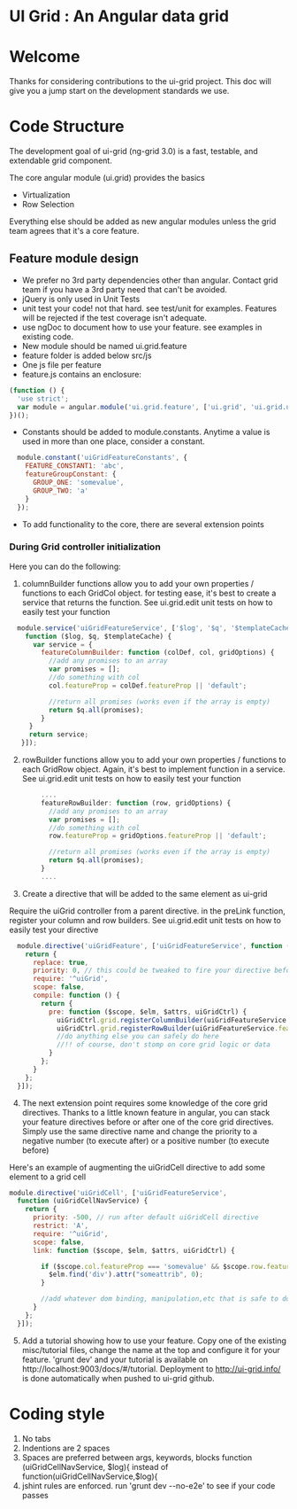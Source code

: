 # UI Grid : An Angular data grid

# Welcome

Thanks for considering contributions to the ui-grid project. This doc will give you a jump start on the development standards we use.

# Code Structure
The development goal of ui-grid (ng-grid 3.0) is a fast, testable, and extendable grid component.

The core angular module (ui.grid) provides the basics
 - Virtualization
 - Row Selection

Everything else should be added as new angular modules unless the grid team agrees that it's a core feature.

## Feature module design
* We prefer no 3rd party dependencies other than angular. Contact grid team if you have a 3rd party need that can't be avoided.
* jQuery is only used in Unit Tests
* unit test your code! not that hard. see test/unit for examples. Features will be rejected if the test coverage isn't adequate.
* use ngDoc to document how to use your feature.  see examples in existing code.
* New module should be named ui.grid.feature
* feature folder is added below src/js
* One js file per feature
* feature.js contains an enclosure:
```javascript
(function () {
  'use strict';
  var module = angular.module('ui.grid.feature', ['ui.grid', 'ui.grid.util']);
})();

```

* Constants should be added to module.constants.  Anytime a value is used in more than one place, consider a constant.
```javascript
  module.constant('uiGridFeatureConstants', {
    FEATURE_CONSTANT1: 'abc',
    featureGroupConstant: {
      GROUP_ONE: 'somevalue',
      GROUP_TWO: 'a'
    }
  });
```

* To add functionality to the core, there are several extension points
### During Grid controller initialization
Here you can do the following:
1. columnBuilder functions allow you to add your own properties / functions to each GridCol object. for
testing ease, it's best to create a service that returns the function.  See ui.grid.edit unit tests on how to easily test your function
```javascript
  module.service('uiGridFeatureService', ['$log', '$q', '$templateCache',
    function ($log, $q, $templateCache) {
      var service = {
        featureColumnBuilder: function (colDef, col, gridOptions) {
          //add any promises to an array
          var promises = [];
          //do something with col
          col.featureProp = colDef.featureProp || 'default';

          //return all promises (works even if the array is empty)
          return $q.all(promises);
        }
     }
     return service;
   }]);
```

2. rowBuilder functions allow you to add your own properties / functions to each GridRow object. Again, it's
 best to implement function in a service.  See ui.grid.edit unit tests on how to easily test your function
```javascript
        ....
        featureRowBuilder: function (row, gridOptions) {
          //add any promises to an array
          var promises = [];
          //do something with col
          row.featureProp = gridOptions.featureProp || 'default';

          //return all promises (works even if the array is empty)
          return $q.all(promises);
        }
        ....
```

3. Create a directive that will be added to the same element as ui-grid
<div ui-grid ui-grid-feature></div>

Require the uiGrid controller from a parent directive. in the preLink function, register your
column and row builders.  See ui.grid.edit unit tests on how to easily test your directive

```javascript
  module.directive('uiGridFeature', ['uiGridFeatureService', function (uiGridEditService) {
    return {
      replace: true,
      priority: 0, // this could be tweaked to fire your directive before/after other features
      require: '^uiGrid',
      scope: false,
      compile: function () {
        return {
          pre: function ($scope, $elm, $attrs, uiGridCtrl) {
            uiGridCtrl.grid.registerColumnBuilder(uiGridFeatureService.featureColumnBuilder);
            uiGridCtrl.grid.registerRowBuilder(uiGridFeatureService.featureRowBuilder);
            //do anything else you can safely do here
            //!! of course, don't stomp on core grid logic or data
          }
        };
      }
    };
  }]);
```

4. The next extension point requires some knowledge of the core grid directives. Thanks to a little known feature in angular,
you can stack your feature directives before or after one of the core grid directives.  Simply use the same directive name
and change the priority to a negative number (to execute after) or a positive number (to execute before)

Here's an example of augmenting the uiGridCell directive to add some element to a grid cell
```javascript
module.directive('uiGridCell', ['uiGridFeatureService',
  function (uiGridCellNavService) {
    return {
      priority: -500, // run after default uiGridCell directive
      restrict: 'A',
      require: '^uiGrid',
      scope: false,
      link: function ($scope, $elm, $attrs, uiGridCtrl) {

        if ($scope.col.featureProp === 'somevalue' && $scope.row.featureProp === 'somevalue') {
          $elm.find('div').attr("someattrib", 0);
        }

        //add whatever dom binding, manipulation,etc that is safe to do and performs well
      }
    };
  }]);
```

5. Add a tutorial showing how to use your feature. Copy one of the existing misc/tutorial files, change the name at the top
and configure it for your feature.  'grunt dev' and your tutorial is available on http://localhost:9003/docs/#/tutorial.
Deployment to http://ui-grid.info/ is done automatically when pushed to ui-grid github.

# Coding style

1. No tabs
2. Indentions are 2 spaces
3. Spaces are preferred between args, keywords, blocks
   function (uiGridCellNavService, $log){
   instead of
   function(uiGridCellNavService,$log){
4. jshint rules are enforced.  run 'grunt dev --no-e2e' to see if your code passes


